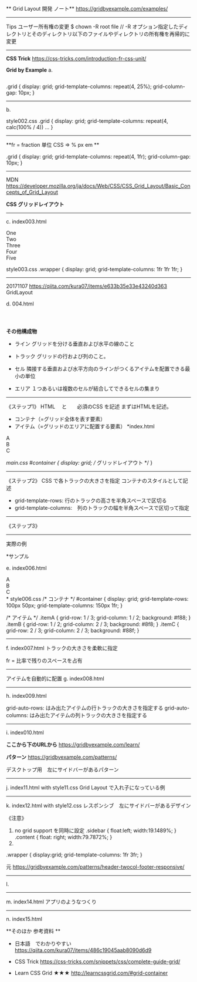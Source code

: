 
** Grid Layout 開発 ノート** 
https://gridbyexample.com/examples/

--------------
Tips 
ユーザー所有権の変更
$ chown -R root file  // -R オプション指定したディレクトリとそのディレクトリ以下のファイルやディレクトリの所有権を再帰的に変更

--------------

**CSS Trick**
https://css-tricks.com/introduction-fr-css-unit/


**Grid by Example**
a. 
<div class="grid">
  <div class="column"></div>
  <div class="column"></div>
  <div class="column"></div>
  <div class="column"></div>
</div>

.grid {
  display: grid;
  grid-template-columns: repeat(4, 25%); 
  grid-column-gap: 10px;
}

----------
b. 

style002.css
.grid {
  display: grid;
  grid-template-columns: repeat(4, calc(100% / 4))
  ...
}

----------
**fr = fraction 単位 CSS =>  % px em **   

.grid {
  display: grid;
  grid-template-columns: repeat(4, 1fr);
  grid-column-gap: 10px;
}


----------

MDN
https://developer.mozilla.org/ja/docs/Web/CSS/CSS_Grid_Layout/Basic_Concepts_of_Grid_Layout

**CSS グリッドレイアウト**

----------
c. 
index003.html
<div class="wrapper">
   <div>One</div>
   <div>Two</div>
   <div>Three</div>
   <div>Four</div>
   <div>Five</div>
</div>

style003.css
.wrapper {
  display: grid;
  grid-template-columns: 1fr 1fr 1fr;
}

--------------------------------------------------
20171107
https://qiita.com/kura07/items/e633b35e33e43240d363
GridLayout 

d. 004.html 
<div style="display:grid;"><!--コンテナ-->
  <div></div><!--アイテム-->
  <p></p><!--アイテム-->
  <section>
    <div></div><!--アイテムではない-->
  </section>
</div>

**その他構成物**
* ライン
グリッドを分ける垂直および水平の線のこと


* トラック
グリッドの行および列のこと。

* セル
隣接する垂直および水平方向のラインがつくるアイテムを配置できる最小の単位

* エリア
１つあるいは複数のセルが結合してできるセルの集まり

--------
《ステップ1》 HTML 　と　　必須のCSS を記述
まずはHTMLを記述。
- コンテナ（=グリッド全体を表す要素）
- アイテム（=グリッドのエリアに配置する要素）
*index.html
<div id="container"> <!-- コンテナ -->
    <div id="itemA">A</div> <!-- アイテム -->
    <div id="itemB">B</div> <!-- アイテム -->
    <div id="itemC">C</div> <!-- アイテム -->
</div>

*main.css
#container {
    display: grid; /* グリッドレイアウト */
}

---
《ステップ2》 CSS で各トラックの大きさを指定
コンテナのスタイルとして記述
- grid-template-rows: 行のトラックの高さを半角スペースで区切る
- grid-template-columns:　列のトラックの幅を半角スペースで区切って指定


---
《ステップ3》

---------------
実際の例

*サンプル

e. index006.html
<div id="container">
    <div class="itemA">A</div>
    <div class="itemB">B</div>
    <div class="itemC">C</div>
</div>
* style006.css
/* コンテナ */
#container {
    display: grid;
    grid-template-rows: 100px 50px;
    grid-template-columns: 150px 1fr;
}

/* アイテム */
.itemA {
    grid-row: 1 / 3;
    grid-column: 1 / 2;
    background: #f88;
}
.itemB {
    grid-row: 1 / 2;
    grid-column: 2 / 3;
    background: #8f8;
}
.itemC {
    grid-row: 2 / 3;
    grid-column: 2 / 3;
    background: #88f;
}

-------

f. index007.html
トラックの大きさを柔軟に指定

fr = 比率で残りのスペースを占有


-------
アイテムを自動的に配置
g. index008.html



-------
h. index009.html

grid-auto-rows: はみ出たアイテムの行トラックの大きさを指定する
grid-auto-columns: はみ出たアイテムの列トラックの大きさを指定する



-------
i. index010.html

**ここから下のURLから**
https://gridbyexample.com/learn/

**パターン**
https://gridbyexample.com/patterns/


デスクトップ用　左にサイドバーがあるパターン

--------

j. index11.html with style11.css
Grid Layout で入れ子になっている例



--------
k. index12.html with style12.css
レスポンシブ　左にサイドバーがあるデザイン

《注意》
1. no grid support を同時に設定
  .sidebar {
    float:left;
    width:19.1489%;
  }
  .content {
    float: right; 
    width:79.7872%; 
  }
2. 
.wrapper {
display:grid;
grid-template-columns: 1fr 3fr;
}


元
https://gridbyexample.com/patterns/header-twocol-footer-responsive/



--------

l.

--------
m. index14.html
アプリのようなつくり




--------
n. 
index15.html 




**そのほか 参考資料 **
* 日本語　でわかりやすい
https://qiita.com/kura07/items/486c19045aab8090d6d9

* CSS Trick
https://css-tricks.com/snippets/css/complete-guide-grid/

* Learn CSS Grid  ★★★
http://learncssgrid.com/#grid-container

